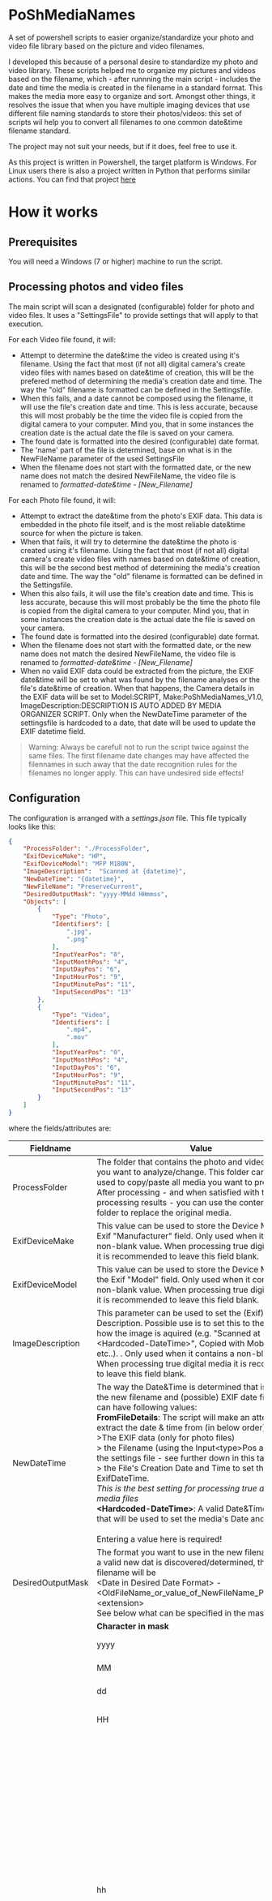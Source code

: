# PoShMediaNames

A set of powershell scripts to easier organize/standardize your photo and video file library based on the picture and video filenames.

I developed this because of a personal desire to standardize my photo and video library. These scripts helped me to organize my pictures and videos based on the filename, which - after runnning the main script - includes the date and time the media is created in the filename in a standard format. This makes the media more easy to organize and sort. Amongst other things, it resolves the issue that when you have multiple imaging devices that use different file naming standards to store their photos/videos: this set of scripts wil help you to convert all filenames to one common date&time filename standard.

The project may not suit your needs, but if it does, feel free to use it.

As this project is written in Powershell, the target platform is Windows. For Linux users there is also a project written in Python that performs similar actions. You can find that project [here](https://github.com/Microb-vn/pyMediaNames)

# How it works

## Prerequisites

You will need a Windows (7 or higher) machine to run the script.

## Processing photos and video files

The main script will scan a designated (configurable) folder for photo and video files. It uses a "SettingsFile" to provide settings that will apply to that execution.

For each Video file found, it will:

- Attempt to determine the date&time the video is created using it's filename. Using the fact that most (if not all) digital camera's create video files with names based on date&time of creation, this will be the prefered method of determining the media's creation date and time. The way the "old" filename is formatted can be defined in the Settingsfile.
- When this fails, and a date cannot be composed using the filename, it will use the file's creation date and time. This is less accurate, because this will most probably be the time the video file is copied from the digital camera to your computer. Mind you, that in some instances the creation date is the actual date the file is saved on your camera.
- The found date is formatted into the desired (configurable) date format.
- The 'name' part of the file is determined, base on what is in the NewFileName parameter of the used SettingsFile
- When the filename does not start with the formatted date, or the new name does not match the desired NewFileName, the video file is renamed to *formatted-date&time - [New_Filename]*

For each Photo file found, it will:

- Attempt to extract the date&time from the photo's EXIF data. This data is embedded in the photo file itself, and is the most reliable date&time source for when the picture is taken.
- When that fails, it will try to determine the date&time the photo is created using it's filename. Using the fact that most (if not all) digital camera's create video files with names based on date&time of creation, this will be the second best method of determining the media's creation date and time. The way the "old" filename is formatted can be defined in the Settingsfile.
- When this also fails, it will use the file's creation date and time. This is less accurate, because this will most probably be the time the photo file is copied from the digital camera to your computer. Mind you, that in some instances the creation date is the actual date the file is saved on your camera.
- The found date is formatted into the desired (configurable) date format.
- When the filename does not start with the formatted date, or the new name does not match the desired NewFileName, the video file is renamed to *formatted-date&time - [New_Filename]*
- When no valid EXIF data could be extracted from the picture, the EXIF date&time will be set to what was found by the filename analyses or the file's date&time of creation. When that happens, the Camera details in the EXIF data will be set to Model:SCRIPT, Make:PoShMediaNames_V1.0, ImageDescription:DESCRIPTION IS AUTO ADDED BY MEDIA ORGANIZER SCRIPT.
Only when the NewDateTime parameter of the settingsfile is hardcoded to a date, that date will be used to update the EXIF datetime field.

> Warning: Always be carefull not to run the script twice against the same files. The first filename date changes may have affected the filennames in such away that the date recognition rules for the filenames no longer apply. This can have undesired side effects!


## Configuration

The configuration is arranged with a *settings.json* file. This file typically looks like this:

```json
{
    "ProcessFolder": "./ProcessFolder",
    "ExifDeviceMake": "HP",
    "ExifDeviceModel": "MFP M180N",
    "ImageDescription":  "Scanned at {datetime}",
    "NewDateTime": "{datetime}",
    "NewFileName": "PreserveCurrent",
    "DesiredOutputMask": "yyyy-MMdd HHmmss",
    "Objects": [
        {
            "Type": "Photo",
            "Identifiers": [
                ".jpg",
                ".png"
            ],
            "InputYearPos": "0",
            "InputMonthPos": "4",
            "InputDayPos": "6",
            "InputHourPos": "9",
            "InputMinutePos": "11",
            "InputSecondPos": "13"
        },
        {
            "Type": "Video",
            "Identifiers": [
                ".mp4",
                ".mov"
            ],
            "InputYearPos": "0",
            "InputMonthPos": "4",
            "InputDayPos": "6",
            "InputHourPos": "9",
            "InputMinutePos": "11",
            "InputSecondPos": "13"
        }
    ]
}
```

where the fields/attributes are:

| Fieldname | Value | |
| --- | --- | --- |
| ProcessFolder | The folder that contains the photo and video files that you want to analyze/change. This folder can best be used to copy/paste all media you want to process into. After processing - and when satisfied with the processing results - you can use the contents of this folder to replace the original media. | |
| ExifDeviceMake | This value can be used to store the Device Make in the Exif "Manufacturer" field. Only used when it contains a non-blank value. When processing true digital media it is recommended to leave this field blank. | |
| ExifDeviceModel | This value can be used to store the Device Model in the Exif "Model" field. Only used when it contains a non-blank value. When processing true digital media it is recommended to leave this field blank. | |
| ImageDescription | This parameter can be used to set the (Exif) Image Description. Possible use is to set this to the method how the image is aquired (e.g. "Scanned at \<Hardcoded-DateTime\>", Copied with MobilePhone, etc..). . Only used when it contains a non-blank value. When processing true digital media it is recommended to leave this field blank. | |
| NewDateTime | The way the Date&Time is determined that is used in the new filename and (possible) EXIF date fields. This can have following values:<br>**FromFileDetails**: The script will make an attempt to extract the date & time from (in below order):<br>>The EXIF data (only for photo files)<br>> the Filename (using the Input\<type\>Pos attributes in the settings file - see further down in this table).<br>> the File's Creation Date and Time to set the ExifDateTime.<br>*This is the best setting for processing true digital media files*<br>**\<Hardcoded-DateTime\>**: A valid Date&Time value, that will be used to set the media's Date and Time. <br><br>Entering a value here is required!  | |
| DesiredOutputMask | The format you want to use in the new filename. When a valid new dat is discovered/determined, the new filename will be<br>\<Date in Desired Date Format\> - \<OldFileName_or_value_of_NewFileName_Parameter\>.\<extension\><br>See below what can be specified in the mask.   |  |
| | **Character in mask** | **Meaning** |
| | yyyy | Year of datetime. |
| | MM | Month of datetime. |
| | dd | Day of datetime. |
| | HH | Hour of datetime in 24 hour format. |
| | hh | Hour of datetime in 12 hour format. Although this mask value is supported, it is strongly recommended to always is 24 hour format. This, to prevent confusion about the actual time the picture/video is taken.<br>In fact, the suggested format in the example is the most appropriate format to use. It allows you to properly sort the media in the order the pictures/videos were taken |
| | mm | minute of datetime |
| | ss | second of datetime |
| NewFileName | Can be either "PreserveCurrent", "FromParentFolder" or a value you want to force on all files that are processed. When the value is<br>> **PreserveCurrent**, the new filename will be \<Date in Desired Date Format\> - [\<original_file_name\>].\<extension\><br>> **FromParentFolder**, the new filename will built based on the name of its parent folder name, so it will look like \<Date in Desired Date Format\> - \<ParentFolderName\>.\<extension\>.<br>When any other value is used, the new filename(s) will become<br>\<Date in Desired Date Format\> - \<your_entered_value\>.\<extension\> | |
| Objects | The two possible filetypes that can be encountered in the ProcessFolder. Per object, following can be specified: | |
| Type | Can be Photo or Video. There should be one Object of each. | |
| Identifiers | The suffixes that identify the file of that type. This attribute is defined as a JSON array, meaning it can contain multiple values - so multiple file extensions. | |
| InputYearPos | Position in the existing filename where the four digit year can be found. | |
| InputMonthPos | Position in the existing filename where the two digit month can be found. | |
| InputDayPos | Position in the existing filename where the two digit day can be found. | |
| InputHourPos | Position in the existing filename where the two digit hour can be found. | |
| InputMinutePos | Position in the existing filename where the two digit minute can be found. | |
| InputSecondPos | Position in the existing filename where the two digit second can be found. | |

> A few remarks about the **ProcessFolder name**:
> - For JSON, a \ (backslash) is a special character - it actually is the "escape" character. When you want to specify a path of some kind, all backslashes must be "escaped" by the backslash escape character, meaning that for every blackslash you need in the path, TWO backslashes must be typed.
>- Two special characters can be used at the start of the ProcessFolder string:
>   - a . (period), which means the folder is in the ScriptFolder, so in the same folder as where the script is in. So, when the sript is in folder *c:\users\myuser\PoShMediaNames*, *.\\MyFiles* will mean the ProcessFolder is *c:\users\myuser\PoShMediaNames\MyFiles*.
>    - a ~ (tilde), which means the folder is in the user's home folder. So, when *~\\MyFiles* is specified (and I am user *mysuser*), the processfolder will be *c:\users\myuser\MyFiles*.

> -----------------------------

> About the **Input positions**:\
The positions are ZERO BASED, meaning that the first character in the filename is 0, the second is 1, etc. So, when the filename is 20220812_131533.mp4, the positions are:
```text
20220812_131533.mp4
0         1         2
0....+....0....+....0
```
> Year starts at 0,\
Month starts at 4,\
Day starts at 6,\
Hour starts at 9,\
etc.

## Using different configuration files

To be able to support processing media taken by different devices - and when these devices use different filename formats - you can create multiple configuration files. Just copy your settings.json file to a file with the name *\<device\>settings.json* and adjust the attributes where needed in that new file. Launch the script with parameter -SettingsFile *\<your-new-settingsfile-name\>*. That way you can create a settingsfile for each camera/mobile phone which will convert the possible different filename formats into one custom format: the one you like most.\
Make sure the settingsfiles are in the same folder as the PoShmediaNames.ps1 script and you're good to go.

For safety, always run the program against a set of copies of the photo's and video's.

### About **processing scanned- or photo images**:

Best approach to process scanned (paper) photo images depends on the images you scan. Look at the below scenario's for different approaches:

### Scanned images for an event that took place on a special day...

... where the time&date does not matter to much, you can name your images all the same, and add a sequence number to keep the on the correct display and sorting order, e.g.\
010 Our daytrip to Rio.jpg\
020 Our daytrip to Rio.jpg\
030 Our daytrip to Rio-Stop at Gasstation.jpg\
etc..

Once you're done with all images, perform a script execution, with the actual "NewDateTime" hardcoded to the date&time you took the trip in the JSON file.

### Scanned images for an event that spans several days

You name all images with a filename including a date&time, like this:

2023-0628 081000 Our to Rio- Departure.jpg\
2023-0628 121500 Our to Rio- On the way.jpg\
2023-0628 181500 Our to Rio-Arrival at the hotel.jpg\
2023-0629 081500 Our to Rio-Breakfast at the hotel.jpg\
etc..

Once you're done with all images, perform a script execution, with "NewDateTime" coded with value "FromFileDetails". Make sure that the Input\<xxx\>Pos values are correctly specified.

### Digital photo's and Video's

Running the script with the "NewDateTime" set to "FromFileDetails" (and the correct Input\<xxx\>pos positions according to the file names), that should do the trick. When you want to process photos and videos that span several events, and want to show that in the media names, you could:

- Place each set of media files for an event in a subfolder
- Give each of the subfolders the name of the event
- Use the "NewFileName": "FromParentFolder" setting in your settingsfile
- Launch the script

## Launching the script using different configurations

Use the provided cmd file to launch the script, like described below:

- Open a command prompt:\
*Start->System->Command Prompt*
- Change to the folder where your script is stored:\
*cd \<Your-PoShMediaNames-Folder\>*
- Run the cmdfile:\
*PoShMediaNames.cmd* - (this will run the script with the default settingsfile -settings.json-)\
*PoShMediaNames.cmd -settingsfile \<your-custom-settingsfile-name\>* - (this will run the script with the the settingsfile provided in the settingsfile parameter)

> *For advanced users: If you have Powershell Core installed and rather work with that version of powershell, you can change the powershell Executable path in the third line of the cmd file to point to the Powershell Core executable (usually %ProgramFiles%\\PowerShell\7\pwsh.exe)*

# Proposed/Scheduled changes

None
